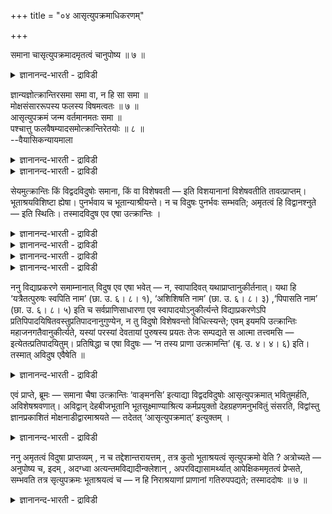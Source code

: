 +++
title = "०४ आसृत्युपक्रमाधिकरणम्"

+++

समाना चासृत्युपक्रमादमृतत्वं चानुपोष्य ॥ ७ ॥  
<details><summary>ज्ञानानन्द-भारती - द्राविडी</summary>

समाना साआस्रुत्युबक्रमादम्रुदत्वम् साऩुबोष्य ॥ ७ ॥
</details>

ज्ञान्यज्ञोत्क्रान्तिरसमा समा वा, न हि सा समा ॥  
मोक्षसंसाररूपस्य फलस्य विषमत्वतः ॥ ७ ॥  
आसृत्युपक्रमं जन्म वर्तमानमतः समा ॥  
पश्चात्तु फलवैषम्यादसमोत्क्रान्तिरेतयोः ॥ ८ ॥  
--वैयासिकन्यायमाला

<details><summary>ज्ञानानन्द-भारती - द्राविडी</summary>

ञाऩि, अक्ञाऩि इरुवरुक्कुम् उत्किरान्दि (सरीरत्तै विट्टु वॆळिक्किळम्बुदल्) समाऩमायिल्लैया? अल्लदु समाऩम् ताऩा? मोक्षमागिऱबलऩुक्कुम्, संसारमा किऱबलऩुक्कुम् वित्यासमिरुप्पदाल् अदु समाऩमेयिल्लै।
</details>

<details><summary>ज्ञानानन्द-भारती - द्राविडी</summary>

मार्क्कत्तिऩ् आरम्बम् वरै इप्पॊऴुदुळ्ळ जऩ्मा ताऩ्। आगैयाल् (अदुवरै) समाऩम्। पिऱगो पलऩिल् वित्यासमिरुप्पदाल् इरुवर्गळ् उडैय उत्किरान्दियुम् वॆव्वेऱु।
</details>

सेयमुत्क्रान्तिः किं विद्वदविदुषोः समाना, किं वा विशेषवती — इति विशयानानां विशेषवतीति तावत्प्राप्तम्। भूताश्रयविशिष्टा ह्येषा। पुनर्भवाय च भूतान्याश्रीयन्ते। न च विदुषः पुनर्भवः सम्भवति; अमृतत्वं हि विद्वानश्नुते — इति स्थितिः। तस्मादविदुष एव एषा उत्क्रान्तिः ।

<details><summary>ज्ञानानन्द-भारती - द्राविडी</summary>

(निर्गुण पिरह्म ञाऩिक्कु ञाऩिक्कु उत्क्रान्दिये किडैयादु ऎऩ्ऱु सॊल्लप्पोगिऱार्। सगुण पिरह्मोबासगऩुक्कुम्। अक्ञाऩिक्कुम् उत्क्रान्दि (सरीरत्तैविट्टु वॆळिक्किळम्बुदल्) ऒरे मादिरिया, अल्लदु वॆव्वेऱु विदमा ऎऩ्ऱु सन्देहम्। उबासगऩ् पिरह्मलोगत्तैयडैगिऱाऩ्। अक्ञाऩि संसारत् तैयडैगिऱाऩ्। ऎऩ्ऱिव्वाऱु पलऩिल् वेऱुबाडु इरुप् पदाल् इदऱ्कु सादऩमाऩ उत्क्रान्दि यिलुम् वेऱुबाडु उण्डु। साम्यम् किडैयादु ऎऩ्ऱु पूर्वबक्षम्।
</details>

<details><summary>ज्ञानानन्द-भारती - द्राविडी</summary>

उबासगऩ् वॆळिक्किळम्बि सुषुम्ऩानाडियिल् नुऴैन्दु उत्तरमार्गत्तिल् सॆल्गिऱाऩ्। अक्ञाऩि वेऱु नाडियिल् नुऴैन्दु वेऱु मार्गत्तिल् सॆल्गिऱाऩ् ऎऩ्ऱु वऴि पलऩैयॊट्टि वॆव्वेऱाग इरुन्दालुम् वॆळिक् किळम्बुदल् इरुवरुक्कुम् ऒरे मादिरियागत्ताऩ्। वित्यासमिल्लै ऎऩ्ऱु सित्तान्दम्)।
</details>

<details><summary>ज्ञानानन्द-भारती - द्राविडी</summary>

इव्विदम् उळ्ळ इन्द वॆळिक्किळम्बुदल् वित्वाऩ् वित्वाऩल्लादवऩ् इरुवरुक्कुम् समाऩमा अल्लदु विसेषमुण्डा ऎऩ्ऱु संसयप् पडुगिऱवर्गळुक्कु।
</details>

<details><summary>ज्ञानानन्द-भारती - द्राविडी</summary>

पूर्वबक्षम्: विसेषमुळ्ळदु ऎऩ्ऱु एऱ्पडुम्। एऩॆऩ्ऱाल् इदु पूदङ्गळिऩ् आसिरयत्तोडु कूडिऩदु। मऱुबिऱप्पुक्काग पूदङ्गळ् आसिरयिक्कप्पडुगिऩ्ऱऩ। वित्वाऩुक्को मऱुबिऱप्पु सम्बविक्कादु। मरणमिल्लात् तऩ्मैयै वित्वाऩ् अडैगिऱाऩ् ऎऩ्बदु पिरसित्तम्। आगैयाल् वित्वाऩल्लादवऩुक्कुत्ताऩ् वॆळिक् किळम्बुदल्।
</details>

ननु विद्याप्रकरणे समाम्नानात् विदुष एव एषा भवेत् — न, स्वापादिवत् यथाप्राप्तानुकीर्तनात्। यथा हि ‘यत्रैतत्पुरुषः स्वपिति नाम’ (छा. उ. ६। ८। १), ‘अशिशिषति नाम’ (छा. उ. ६। ८। ३) ,‘पिपासति नाम’ (छा. उ. ६। ८। ५) इति च सर्वप्राणिसाधारणा एव स्वापादयोऽनुकीर्त्यन्ते विद्याप्रकरणेऽपि प्रतिपिपादयिषितवस्तुप्रतिपादनानुगुण्येन, न तु विदुषो विशेषवन्तो विधित्स्यन्ते; एवम् इयमपि उत्क्रान्तिः महाजनगतैवानुकीर्त्यते, यस्यां परस्यां देवतायां पुरुषस्य प्रयतः तेजः सम्पद्यते स आत्मा तत्त्वमसि — इत्येतत्प्रतिपादयितुम्। प्रतिषिद्धा च एषा विदुषः — ‘न तस्य प्राणा उत्क्रामन्ति’ (बृ. उ. ४। ४। ६) इति। तस्मात् अविदुष एवैषेति ॥

<details><summary>ज्ञानानन्द-भारती - द्राविडी</summary>

वित्यैयैप्पऱ्ऱि सॊल्लुम् पिरगरणत्तिल् इदु सॊल्लप्पट्टिरुक्किऱबडियाल् इदु वित्वाऩुक्कुत् ताऩे ऎऩ्ऱाल् सरियल्ल। तूक्कम् मुदलाऩदैप्पोल ऎदु वन्ददो अदै सॊल्लियिरुक्किऱ पडियाल् अप्पडिये यल्लवा "ऎङ्गे इप्पडि पुरुषऩ् तूङ्गुगिऱाऩो", “साप्पिड निऩैक्किऱाऩो”, “कुडिक्क निऩैक्किऱाऩो"(सान्।VI-८-१,३,५) ऎऩ्ऱु वित्याप्पिरगरणत्तिलुम्गूड सगल पिराणिगळुक्कुम् पॊदुवायुळ्ळ तूक्कम् मुदलियवै कळे सॊल्लप्पट्टिरुक्किऩ्ऱऩ? विळक्किच्चॊल्ल उत्तेसिक्कुम् विषयत्तै विळक्कुवदऱ्कु अऩुगुणमाग (सॊल्लप्पट्टिरुक्किऱदे तविर) वित्वाऩुक्काग तऩित्तु विदिक्क उत्तेसमिल्लै। इव्विदम् इन्द वॆळिक्किळम् पुदलुम् पॊदु जऩङ्गळिडमुळ्ळदुदाऩ् वर्णिक्कप् पट्टिरुक्किऱदु। ऎन्द मेलाऩ तेवदैयिल् पुऱप्पडुम् पुरुषऩुडैय तेजस् ऒडुङ्गुगिऱदो अदु आत्मा, अदु नी ऎऩ्ऱु विळक्किक्काट्टुवदऱ्काग इदु (वॆळिक्किळम् पुदल्) वित्वाऩुक्कु मऱुक्कप्पट्टिरुक्किऱदु। अवऩुडैय पिराणऩ्गळ् वॆळिक्किळम्बुवदिल्लै। (पिरुहत्।IV-४-६) ऎऩ्ऱु आगैयाल्, इदु वित्वाऩल्लादवऩुक्कुत्ताऩ् ऎऩ्ऱु।
</details>

एवं प्राप्ते, ब्रूमः — समाना चैषा उत्क्रान्तिः ‘वाङ्मनसि’ इत्याद्या विद्वदविदुषोः आसृत्युपक्रमात् भवितुमर्हति, अविशेषश्रवणात्। अविद्वान् देहबीजभूतानि भूतसूक्ष्माण्याश्रित्य कर्मप्रयुक्तो देहग्रहणमनुभवितुं संसरति, विद्वांस्तु ज्ञानप्रकाशितं मोक्षनाडीद्वारमाश्रयते — तदेतत् ‘आसृत्युपक्रमात्’ इत्युक्तम् ।

<details><summary>ज्ञानानन्द-भारती - द्राविडी</summary>

सित्तान्दम्: इव्विदम् वरुम् पोदु सॊल्गिऱोम्। “वाक् मऩसिल्" ऎऩ्बदु मुदलिय इन्द वॆळिक्किळम्बुदल् वित्वाऩुक्कुम् वित्वाऩल्लादवऩुक्कुम्, मार्क्कम् तुडङ्गुम् वरै समाऩमायिरुप्पदु ताऩ् नियायम्, विसेषमऩ्ऩियिल् सॊल्लप्पट्टिरुप्पदाल्। वित्वाऩल् लादवऩ् (मऱु) तेहत्तिऱ्कु विदैयायुळ्ळ पूदसूक्ष् मङ्गळै आसिरयित्तु कर्माविऩाल् एवप्पट्टवऩाय् तेहम् ऎडुप्पदै अऩुबविप्पदऱ्काग संसरिक्किऱाऩ् (अलैगिऱाऩ्) वित्वाऩो ञाऩत्तिऩाल् पिरगासिक्कप् पट्ट मोक्ष नाडियिऩ् तुवारत्तै आसिरयिक्किऱाऩ्। आगैयाल् इदु मार्क्कम् तुडङ्गुंवरै ऎऩ्ऱु सॊल्लप्पट्टदु।
</details>

ननु अमृतत्वं विदुषा प्राप्तव्यम् , न च तद्देशान्तरायत्तम् , तत्र कुतो भूताश्रयत्वं सृत्युपक्रमो वेति ? अत्रोच्यते — अनुपोष्य च, इदम् , अदग्ध्वा अत्यन्तमविद्यादीन्क्लेशान् , अपरविद्यासामर्थ्यात् आपेक्षिकममृतत्वं प्रेप्सते, सम्भवति तत्र सृत्युपक्रमः भूताश्रयत्वं च — न हि निराश्रयाणां प्राणानां गतिरुपपद्यते; तस्माददोषः ॥ ७ ॥

<details><summary>ज्ञानानन्द-भारती - द्राविडी</summary>

मरणमऱ्ऱ तऩ्मैयल्लवा वित्वाऩाल् अडैय वेण्डियदु? अदु वेऱॊरु तेसत्तैप् पॊऱुत्तल्ल, अप्पडियिरुक्क पूदङ्गळै आसिरयिप्पदो, मार्क्कम् तुडङ्गुवदो एदु? ऎऩ्ऱाल् अङ्गु सॊल्गिऱोम्। इदु “पॊसुक्कामल्” ताऩ्, अवित्यै मुदलाऩ किलेसङ्गळै पूरावुम् ऎरित्तुविडामल्, अयरबिरह्मत्तिऩ् उबासऩै यिऩ् सामर्त्तियत्तिऩाल् ऒरुवाऱुळ्ळ अमिरुदत्तऩ्मै यैयडैय निऩैप्पवऩुक्कु, अङ्गु मार्क्कत्तिऩ् तुडक् कमुम् पूदङ्गळै आसिरयमायडैदलुम् सम्बविक्कुम् आसिरयमिल्लाद पिराणऩ्गळुक्कु पोवदु ऎऩ्बदु पॊरुत् तमागादु अल्लवा? आगैयाल् तोषमिल्लै।
</details>

